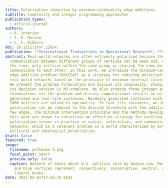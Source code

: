 ```yaml
---
title: Polarization reduction by minimum-cardinality edge additions
subtitle: Complexity and integer programming approaches
publication_types:
  - article-journal
authors:
  - R. Interian
  - J. R. Moreno
  - C. C. Ribeiro
doi: 10.1111/itor.12854
publication: "*International Transactions in Operational Research*, **28**:1242-1264"
abstract: Real-world networks are often extremely polarized because the
  communication between different groups of vertices can be weak and, most of
  the time, only vertices within the same group or sharing the same beliefs
  communicate to each other. In this work, we introduce the minimum-cardinality
  edge addition problem (MinCEAP) as a strategy for reducing polarization in
  real-world networks based on the principle of minimum external interventions.
  We present the problem formulation and discuss its complexity, showing that
  its decision version is NP-complete. We also propose three integer programming
  formulations for the problem and discuss computational results on artificially
  generated and real-life instances. Randomly generated instances with up to
  1000 vertices are solved to optimality. In real-life instances, we show that
  polarization can be reduced to the desired threshold with the addition of a
  few edges. The minimum intervention principle and the methods developed in
  this work are shown to constitute an effective strategy for tackling
  polarization issues in practice in social, interaction, and communication
  networks, which is a relevant problem in a world characterized by extreme
  political and ideological polarization.
draft: false
featured: true
image:
  filename: polbooks-1.png
  focal_point: Smart
  preview_only: false
  caption: Network of books about U.S. politics sold by Amazon.com. Red, green,
    and blue vertices represent, respectively, conservative, neutral, and
    liberal books.
date: 2021-05-01T17:25:19.914Z
---
```

